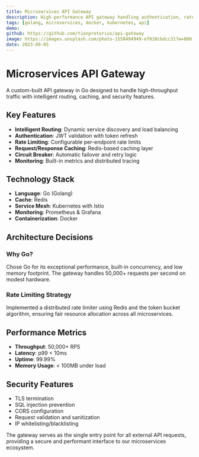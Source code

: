 ```yaml
---
title: Microservices API Gateway
description: High-performance API gateway handling authentication, rate limiting, and request routing for microservices architecture.
tags: [golang, microservices, docker, kubernetes, api]
demo: 
github: https://github.com/tianpretorius/api-gateway
image: https://images.unsplash.com/photo-1558494949-ef010cbdcc31?w=800
date: 2023-09-05
---
```


# Microservices API Gateway

A custom-built API gateway in Go designed to handle high-throughput traffic with intelligent routing, caching, and security features.

## Key Features

- **Intelligent Routing**: Dynamic service discovery and load balancing
- **Authentication**: JWT validation with token refresh
- **Rate Limiting**: Configurable per-endpoint rate limits
- **Request/Response Caching**: Redis-based caching layer
- **Circuit Breaker**: Automatic failover and retry logic
- **Monitoring**: Built-in metrics and distributed tracing

## Technology Stack

- **Language**: Go (Golang)
- **Cache**: Redis
- **Service Mesh**: Kubernetes with Istio
- **Monitoring**: Prometheus & Grafana
- **Containerization**: Docker

## Architecture Decisions

### Why Go?

Chose Go for its exceptional performance, built-in concurrency, and low memory footprint. The gateway handles 50,000+ requests per second on modest hardware.

### Rate Limiting Strategy

Implemented a distributed rate limiter using Redis and the token bucket algorithm, ensuring fair resource allocation across all microservices.

## Performance Metrics

- **Throughput**: 50,000+ RPS
- **Latency**: p99 < 10ms
- **Uptime**: 99.99%
- **Memory Usage**: < 100MB under load

## Security Features

- TLS termination
- SQL injection prevention
- CORS configuration
- Request validation and sanitization
- IP whitelisting/blacklisting

The gateway serves as the single entry point for all external API requests, providing a secure and performant interface to our microservices ecosystem.
